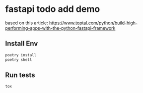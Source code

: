 # fastapi todo add demo 

based on this article: https://www.toptal.com/python/build-high-performing-apps-with-the-python-fastapi-framework

## Install Env
```bash
poetry install
poetry shell
```

## Run tests
`tox`
